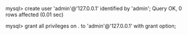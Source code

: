 mysql>  create user 'admin'@'127.0.0.1' identified by 'admin'; 
Query OK, 0 rows affected (0.01 sec)

mysql>  grant all privileges on *.* to 'admin'@'127.0.0.1' with grant option;
